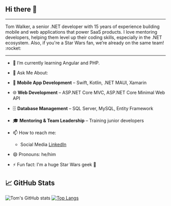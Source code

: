 ## Hi there 👋

<hr>
Tom Walker, a senior .NET developer with 15 years of experience building mobile and web applications that power SaaS products. I love mentoring developers, helping them level up their coding skills, especially in the .NET ecosystem. Also, if you're a Star Wars fan, we’re already on the same team! :rocket:

---

- 🌱 I’m currently learning Angular and PHP.
- 💬  Ask Me About:
- 📱 **Mobile App Development** – Swift, Kotlin, .NET MAUI, Xamarin  
- 🌐 **Web Development** – ASP.NET Core MVC, ASP.NET Core Minimal Web API
- 🗄️ **Database Management** – SQL Server, MySQL, Entity Framework  
- 🎓 **Mentoring & Team Leadership** – Training junior developers  

- 📫 How to reach me:
  - Social Media
     [LinkedIn](https://www.linkedin.com/in/tomwalker3/ "My LinkedIn") 

- 😄 Pronouns: he/him
- ⚡ Fun fact: I'm a huge Star Wars geek :rocket:

## &#x1f4c8; GitHub Stats

![Tom's GitHub stats](https://github-readme-stats.vercel.app/api?username=twalker-codes&show_icons=true&theme=gruvbox)
[![Top Langs](https://github-readme-stats.vercel.app/api/top-langs/?username=twalker-codes)](https://github.com/twalker-codes/github-readme-stats)


<!--
**twalker-codes/twalker-codes** is a ✨ _special_ ✨ repository because its `README.md` (this file) appears on your GitHub profile.

Here are some ideas to get you started:

- 🔭 I’m currently working on ...
- 🌱 I’m currently learning ...
- 👯 I’m looking to collaborate on ...
- 🤔 I’m looking for help with ...
- 💬 Ask me about ...
- 📫 How to reach me: ...
- 😄 Pronouns: ...
- ⚡ Fun fact: ...
-->
